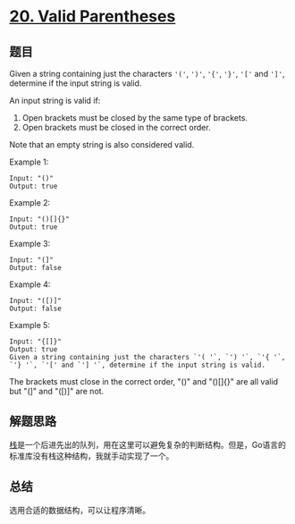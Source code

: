# [20. Valid Parentheses](https://leetcode.com/problems/valid-parentheses/)

## 题目

Given a string containing just the characters `'('`, `')'`, `'{'`, `'}'`, `'['` and `']'`, determine if the input string is valid.

An input string is valid if:

1. Open brackets must be closed by the same type of brackets.
1. Open brackets must be closed in the correct order.

Note that an empty string is also considered valid.

Example 1:

```text
Input: "()"
Output: true
```

Example 2:

```text
Input: "()[]{}"
Output: true
```

Example 3:

```text
Input: "(]"
Output: false
```

Example 4:

```text
Input: "([)]"
Output: false
```

Example 5:

```text
Input: "{[]}"
Output: true
Given a string containing just the characters `'( '`, `') '`, `'{ '`, `'} '`, `'[' and `'] '`, determine if the input string is valid.
```

The brackets must close in the correct order, "()" and "()[]{}" are all valid but "(]" and "([)]" are not.

## 解题思路

[栈](https://zh.wikipedia.org/wiki/%E5%A0%86%E6%A0%88)是一个后进先出的队列，用在这里可以避免复杂的判断结构。但是，Go语言的标准库没有栈这种结构，我就手动实现了一个。

## 总结

选用合适的数据结构，可以让程序清晰。
